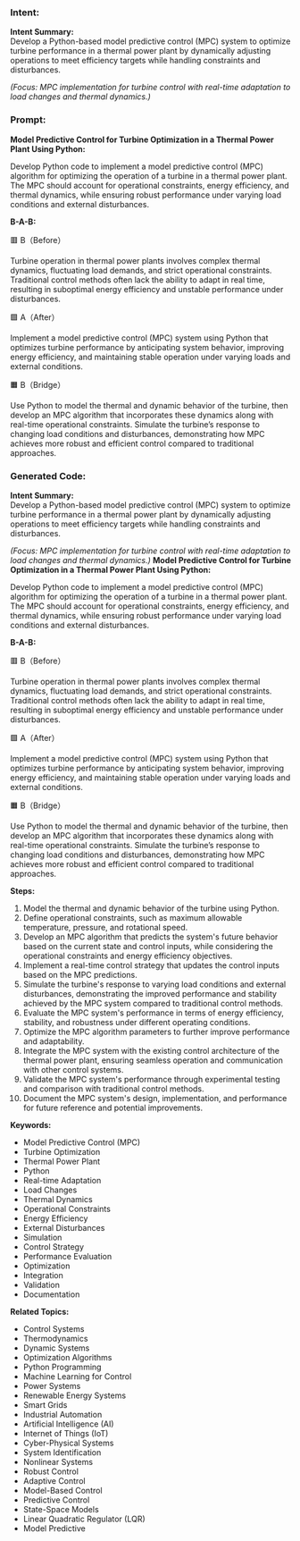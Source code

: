 ### Intent:
**Intent Summary:**  
Develop a Python-based model predictive control (MPC) system to optimize turbine performance in a thermal power plant by dynamically adjusting operations to meet efficiency targets while handling constraints and disturbances.  

*(Focus: MPC implementation for turbine control with real-time adaptation to load changes and thermal dynamics.)*

### Prompt:
**Model Predictive Control for Turbine Optimization in a Thermal Power Plant Using Python:**

Develop Python code to implement a model predictive control (MPC) algorithm for optimizing the operation of a turbine in a thermal power plant. The MPC should account for operational constraints, energy efficiency, and thermal dynamics, while ensuring robust performance under varying load conditions and external disturbances.

**B-A-B:**

🟥 B（Before）

Turbine operation in thermal power plants involves complex thermal dynamics, fluctuating load demands, and strict operational constraints. Traditional control methods often lack the ability to adapt in real time, resulting in suboptimal energy efficiency and unstable performance under disturbances.

🟩 A（After）

Implement a model predictive control (MPC) system using Python that optimizes turbine performance by anticipating system behavior, improving energy efficiency, and maintaining stable operation under varying loads and external conditions.

🟧 B（Bridge）

Use Python to model the thermal and dynamic behavior of the turbine, then develop an MPC algorithm that incorporates these dynamics along with real-time operational constraints. Simulate the turbine’s response to changing load conditions and disturbances, demonstrating how MPC achieves more robust and efficient control compared to traditional approaches.

### Generated Code:
**Intent Summary:**  
Develop a Python-based model predictive control (MPC) system to optimize turbine performance in a thermal power plant by dynamically adjusting operations to meet efficiency targets while handling constraints and disturbances.  

*(Focus: MPC implementation for turbine control with real-time adaptation to load changes and thermal dynamics.)*
**Model Predictive Control for Turbine Optimization in a Thermal Power Plant Using Python:**

Develop Python code to implement a model predictive control (MPC) algorithm for optimizing the operation of a turbine in a thermal power plant. The MPC should account for operational constraints, energy efficiency, and thermal dynamics, while ensuring robust performance under varying load conditions and external disturbances.

**B-A-B:**

🟥 B（Before）

Turbine operation in thermal power plants involves complex thermal dynamics, fluctuating load demands, and strict operational constraints. Traditional control methods often lack the ability to adapt in real time, resulting in suboptimal energy efficiency and unstable performance under disturbances.

🟩 A（After）

Implement a model predictive control (MPC) system using Python that optimizes turbine performance by anticipating system behavior, improving energy efficiency, and maintaining stable operation under varying loads and external conditions.

🟧 B（Bridge）

Use Python to model the thermal and dynamic behavior of the turbine, then develop an MPC algorithm that incorporates these dynamics along with real-time operational constraints. Simulate the turbine’s response to changing load conditions and disturbances, demonstrating how MPC achieves more robust and efficient control compared to traditional approaches.

**Steps:**

1. Model the thermal and dynamic behavior of the turbine using Python.
2. Define operational constraints, such as maximum allowable temperature, pressure, and rotational speed.
3. Develop an MPC algorithm that predicts the system's future behavior based on the current state and control inputs, while considering the operational constraints and energy efficiency objectives.
4. Implement a real-time control strategy that updates the control inputs based on the MPC predictions.
5. Simulate the turbine's response to varying load conditions and external disturbances, demonstrating the improved performance and stability achieved by the MPC system compared to traditional control methods.
6. Evaluate the MPC system's performance in terms of energy efficiency, stability, and robustness under different operating conditions.
7. Optimize the MPC algorithm parameters to further improve performance and adaptability.
8. Integrate the MPC system with the existing control architecture of the thermal power plant, ensuring seamless operation and communication with other control systems.
9. Validate the MPC system's performance through experimental testing and comparison with traditional control methods.
10. Document the MPC system's design, implementation, and performance for future reference and potential improvements.

**Keywords:**

- Model Predictive Control (MPC)
- Turbine Optimization
- Thermal Power Plant
- Python
- Real-time Adaptation
- Load Changes
- Thermal Dynamics
- Operational Constraints
- Energy Efficiency
- External Disturbances
- Simulation
- Control Strategy
- Performance Evaluation
- Optimization
- Integration
- Validation
- Documentation

**Related Topics:**

- Control Systems
- Thermodynamics
- Dynamic Systems
- Optimization Algorithms
- Python Programming
- Machine Learning for Control
- Power Systems
- Renewable Energy Systems
- Smart Grids
- Industrial Automation
- Artificial Intelligence (AI)
- Internet of Things (IoT)
- Cyber-Physical Systems
- System Identification
- Nonlinear Systems
- Robust Control
- Adaptive Control
- Model-Based Control
- Predictive Control
- State-Space Models
- Linear Quadratic Regulator (LQR)
- Model Predictive

